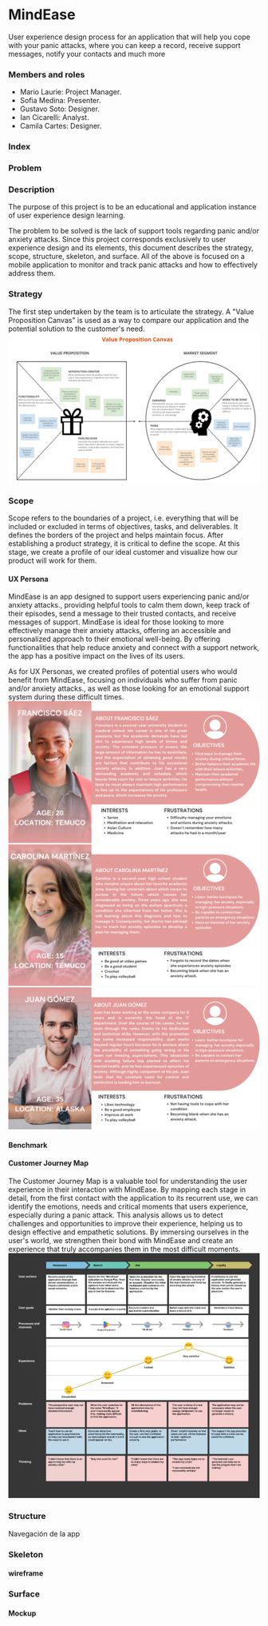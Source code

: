 # MindEase
User experience design process for an application that will help you cope with your panic attacks, where you can keep a record, receive support messages, notify your contacts and much more

### Members and roles

+ Mario Laurie: Project Manager. 
+ Sofia Medina: Presenter.
+ Gustavo Soto: Designer.
+ Ian Cicarelli: Analyst.
+ Camila Cartes: Designer.


### Index

### Problem

### Description

The purpose of this project is to be an educational and application instance of user experience design learning.

The problem to be solved is the lack of support tools regarding panic and/or anxiety attacks. Since this project corresponds exclusively to user experience design and its elements, this document describes the strategy, scope, structure, skeleton, and surface. All of the above is focused on a mobile application to monitor and track panic attacks and how to effectively address them.

### Strategy 
The first step undertaken by the team is to articulate the strategy. A "Value Proposition Canvas" is used as a way to compare our application and the potential solution to the customer's need.
![image](https://github.com/iancicarelli/UX-PanicAttackApp/blob/64fa9582d4e603680b51056f18b68ff43db76f93/Final%20proyect%20Value%20Proposition%20Canvas.png)

### Scope 
Scope refers to the boundaries of a project, i.e. everything that will be included or excluded in terms of objectives, tasks, and deliverables. It defines the borders of the project and helps maintain focus. After establishing a product strategy, it is critical to define the scope. At this stage, we create a profile of our ideal customer and visualize how our product will work for them.
#### UX Persona
MindEase is an app designed to support users experiencing panic and/or anxiety attacks., providing helpful tools to calm them down, keep track of their episodes, send a message to their trusted contacts, and receive messages of support. MindEase is ideal for those looking to more effectively manage their anxiety attacks, offering an accessible and personalized approach to their emotional well-being. By offering functionalities that help reduce anxiety and connect with a support network, the app has a positive impact on the lives of its users.

As for UX Personas, we created profiles of potential users who would benefit from MindEase, focusing on individuals who suffer from panic and/or anxiety attacks., as well as those looking for an emotional support system during these difficult times.
![image](https://github.com/iancicarelli/UX-PanicAttackApp/blob/main/P1.png?raw=true)
![image](https://github.com/iancicarelli/UX-PanicAttackApp/blob/main/P2.png?raw=true)
![image](https://github.com/iancicarelli/UX-PanicAttackApp/blob/main/P3.png?raw=true)
#### Benchmark 

#### Customer Journey Map 
The Customer Journey Map is a valuable tool for understanding the user experience in their interaction with MindEase. By mapping each stage in detail, from the first contact with the application to its recurrent use, we can identify the emotions, needs and critical moments that users experience, especially during a panic attack. This analysis allows us to detect challenges and opportunities to improve their experience, helping us to design effective and empathetic solutions. By immersing ourselves in the user's world, we strengthen their bond with MindEase and create an experience that truly accompanies them in the most difficult moments.
![image](https://github.com/iancicarelli/UX-PanicAttackApp/blob/main/CJM.png?raw=true)

### Structure 
Navegación de la app

### Skeleton 
#### wireframe

### Surface 
#### Mockup 
